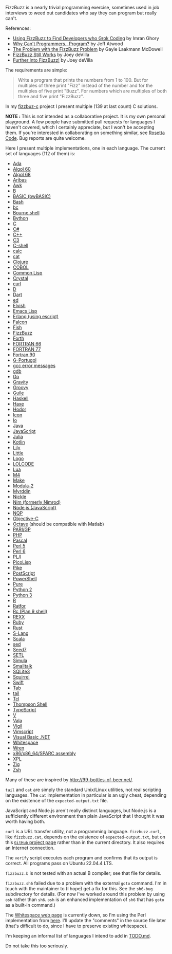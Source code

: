 FizzBuzz is a nearly trivial programming exercise, sometimes used in
job interviews to weed out candidates who say they can program but
really can't.

References:

* [Using FizzBuzz to Find Developers who Grok Coding](http://imranontech.com/2007/01/24/using-fizzbuzz-to-find-developers-who-grok-coding/) by Imran Ghory
* [Why Can't Programmers.. Program?](http://www.codinghorror.com/blog/2007/02/why-cant-programmers-program.html) by Jeff Atwood
* [The Problem with the FizzBuzz Problem](https://www.gayle.com/blog/2015/5/31/the-problem-with-the-fizzbuzz-problem) by Gayle Laakmann McDowell
* [FizzBuzz Still Works](https://www.globalnerdy.com/2012/11/15/fizzbuzz-still-works/) by Joey deVilla
* [Further Into FizzBuzz!](https://www.globalnerdy.com/2012/11/16/further-into-fizzbuzz/) by Joey deVilla

The requirements are simple:

> Write a program that prints the numbers from 1 to 100. But for multiples
> of three print "Fizz" instead of the number and for the multiples of
> five print "Buzz". For numbers which are multiples of both three and
> five print "FizzBuzz".

In my [fizzbuz-c](https://github.com/Keith-S-Thompson/fizzbuzz-c) project
I present multiple (139 at last count) C solutions.

**NOTE :** This is not intended as a collaborative project.  It is my
own personal playground.  A few people have submitted pull requests for
languages I haven't covered, which I certainly appreciate, but I won't
be accepting them.  If you're interested in collaborating on something
similar, see [Rosetta Code](http://rosettacode.org/wiki/Rosetta_Code).
Bug reports are quite welcome.

Here I present multiple implementations, one in each language.
The current set of languages (112 of them) is:

- [Ada](https://github.com/Keith-S-Thompson/fizzbuzz-polyglot/blob/master/fizzbuzz.adb)
- [Algol 60](https://github.com/Keith-S-Thompson/fizzbuzz-polyglot/blob/master/fizzbuzz.a60)
- [Algol 68](https://github.com/Keith-S-Thompson/fizzbuzz-polyglot/blob/master/fizzbuzz.a68)
- [Aribas](https://github.com/Keith-S-Thompson/fizzbuzz-polyglot/blob/master/fizzbuzz.aribas)
- [Awk](https://github.com/Keith-S-Thompson/fizzbuzz-polyglot/blob/master/fizzbuzz.awk)
- [B](https://github.com/Keith-S-Thompson/fizzbuzz-polyglot/blob/master/fizzbuzz.b)
- [BASIC (bwBASIC)](https://github.com/Keith-S-Thompson/fizzbuzz-polyglot/blob/master/fizzbuzz.bas)
- [Bash](https://github.com/Keith-S-Thompson/fizzbuzz-polyglot/blob/master/fizzbuzz.bash)
- [bc](https://github.com/Keith-S-Thompson/fizzbuzz-polyglot/blob/master/fizzbuzz.bc)
- [Bourne shell](https://github.com/Keith-S-Thompson/fizzbuzz-polyglot/blob/master/fizzbuzz.sh)
- [Bython](https://github.com/Keith-S-Thompson/fizzbuzz-polyglot/blob/master/fizzbuzz.by)
- [C](https://github.com/Keith-S-Thompson/fizzbuzz-polyglot/blob/master/fizzbuzz.c)
- [C#](https://github.com/Keith-S-Thompson/fizzbuzz-polyglot/blob/master/fizzbuzz.cs)
- [C++](https://github.com/Keith-S-Thompson/fizzbuzz-polyglot/blob/master/fizzbuzz.cpp)
- [C3](https://github.com/Keith-S-Thompson/fizzbuzz-polyglot/blob/master/fizzbuzz.c3)
- [C-shell](https://github.com/Keith-S-Thompson/fizzbuzz-polyglot/blob/master/fizzbuzz.csh)
- [calc](https://github.com/Keith-S-Thompson/fizzbuzz-polyglot/blob/master/fizzbuzz.calc)
- [cat](https://github.com/Keith-S-Thompson/fizzbuzz-polyglot/blob/master/fizzbuzz.cat)
- [Clojure](https://github.com/Keith-S-Thompson/fizzbuzz-polyglot/blob/master/fizzbuzz.clojure)
- [COBOL](https://github.com/Keith-S-Thompson/fizzbuzz-polyglot/blob/master/fizzbuzz.cob)
- [Common Lisp](https://github.com/Keith-S-Thompson/fizzbuzz-polyglot/blob/master/fizzbuzz.clisp)
- [Crystal](https://github.com/Keith-S-Thompson/fizzbuzz-polyglot/blob/master/fizzbuzz.cr)
- [curl](https://github.com/Keith-S-Thompson/fizzbuzz-polyglot/blob/master/fizzbuzz.curl)
- [D](https://github.com/Keith-S-Thompson/fizzbuzz-polyglot/blob/master/fizzbuzz.d)
- [Dart](https://github.com/Keith-S-Thompson/fizzbuzz-polyglot/blob/master/fizzbuzz.dart)
- [ed](https://github.com/Keith-S-Thompson/fizzbuzz-polyglot/blob/master/fizzbuzz.ed)
- [Elvish](https://github.com/Keith-S-Thompson/fizzbuzz-polyglot/blob/master/fizzbuzz.elvish)
- [Emacs Lisp](https://github.com/Keith-S-Thompson/fizzbuzz-polyglot/blob/master/fizzbuzz.elisp)
- [Erlang (using escript)](https://github.com/Keith-S-Thompson/fizzbuzz-polyglot/blob/master/fizzbuzz.erl)
- [Falcon](https://github.com/Keith-S-Thompson/fizzbuzz-polyglot/blob/master/fizzbuzz.fal)
- [Fish](https://github.com/Keith-S-Thompson/fizzbuzz-polyglot/blob/master/fizzbuzz.fish)
- [FizzBuzz](https://github.com/Keith-S-Thompson/fizzbuzz-polyglot/blob/master/fizzbuzz.fizzbuzz)
- [Forth](https://github.com/Keith-S-Thompson/fizzbuzz-polyglot/blob/master/fizzbuzz.fs)
- [FORTRAN 66](https://github.com/Keith-S-Thompson/fizzbuzz-polyglot/blob/master/fizzbuzz.f66)
- [FORTRAN 77](https://github.com/Keith-S-Thompson/fizzbuzz-polyglot/blob/master/fizzbuzz.f)
- [Fortran 90](https://github.com/Keith-S-Thompson/fizzbuzz-polyglot/blob/master/fizzbuzz.f90)
- [G-Portugol](https://github.com/Keith-S-Thompson/fizzbuzz-polyglot/blob/master/fizzbuzz.gpt)
- [gcc error messages](https://github.com/Keith-S-Thompson/fizzbuzz-polyglot/blob/master/fizzbuzz.gcc)
- [gdb](https://github.com/Keith-S-Thompson/fizzbuzz-polyglot/blob/master/fizzbuzz.gdb)
- [Go](https://github.com/Keith-S-Thompson/fizzbuzz-polyglot/blob/master/fizzbuzz.go)
- [Gravity](https://github.com/Keith-S-Thompson/fizzbuzz-polyglot/blob/master/fizzbuzz.gravity)
- [Groovy](https://github.com/Keith-S-Thompson/fizzbuzz-polyglot/blob/master/fizzbuzz.groovy)
- [Guile](https://github.com/Keith-S-Thompson/fizzbuzz-polyglot/blob/master/fizzbuzz.guile)
- [Haskell](https://github.com/Keith-S-Thompson/fizzbuzz-polyglot/blob/master/fizzbuzz.hs)
- [Haxe](https://github.com/Keith-S-Thompson/fizzbuzz-polyglot/blob/master/fizzbuzz.hx)
- [Hodor](https://github.com/Keith-S-Thompson/fizzbuzz-polyglot/blob/master/fizzbuzz.hodor)
- [Icon](https://github.com/Keith-S-Thompson/fizzbuzz-polyglot/blob/master/fizzbuzz.icn)
- [Io](https://github.com/Keith-S-Thompson/fizzbuzz-polyglot/blob/master/fizzbuzz.io)
- [Java](https://github.com/Keith-S-Thompson/fizzbuzz-polyglot/blob/master/fizzbuzz.java)
- [JavaScript](https://github.com/Keith-S-Thompson/fizzbuzz-polyglot/blob/master/fizzbuzz.js)
- [Julia](https://github.com/Keith-S-Thompson/fizzbuzz-polyglot/blob/master/fizzbuzz.jl)
- [Kotlin](https://github.com/Keith-S-Thompson/fizzbuzz-polyglot/blob/master/fizzbuzz.kt)
- [Lily](https://github.com/Keith-S-Thompson/fizzbuzz-polyglot/blob/master/fizzbuzz.lily)
- [Little](https://github.com/Keith-S-Thompson/fizzbuzz-polyglot/blob/master/fizzbuzz.l)
- [Logo](https://github.com/Keith-S-Thompson/fizzbuzz-polyglot/blob/master/fizzbuzz.logo)
- [LOLCODE](https://github.com/Keith-S-Thompson/fizzbuzz-polyglot/blob/master/fizzbuzz.lol)
- [Lua](https://github.com/Keith-S-Thompson/fizzbuzz-polyglot/blob/master/fizzbuzz.lua)
- [M4](https://github.com/Keith-S-Thompson/fizzbuzz-polyglot/blob/master/fizzbuzz.m4)
- [Make](https://github.com/Keith-S-Thompson/fizzbuzz-polyglot/blob/master/fizzbuzz.mk)
- [Modula-2](https://github.com/Keith-S-Thompson/fizzbuzz-polyglot/blob/master/fizzbuzz.mod)
- [Myrddin](https://github.com/Keith-S-Thompson/fizzbuzz-polyglot/blob/master/fizzbuzz.myr)
- [Nickle](https://github.com/Keith-S-Thompson/fizzbuzz-polyglot/blob/master/fizzbuzz.nickle)
- [Nim (formerly Nimrod)](https://github.com/Keith-S-Thompson/fizzbuzz-polyglot/blob/master/fizzbuzz.nim)
- [Node.js (JavaScript)](https://github.com/Keith-S-Thompson/fizzbuzz-polyglot/blob/master/fizzbuzz.nodejs)
- [NQP](https://github.com/Keith-S-Thompson/fizzbuzz-polyglot/blob/master/fizzbuzz.nqp)
- [Objective-C](https://github.com/Keith-S-Thompson/fizzbuzz-polyglot/blob/master/fizzbuzz.m)
- [Octave](https://github.com/Keith-S-Thompson/fizzbuzz-polyglot/blob/master/fizzbuzz.octave) (should be compatible with Matlab)
- [PARI/GP](https://github.com/Keith-S-Thompson/fizzbuzz-polyglot/blob/master/fizzbuzz.gp)
- [PHP](https://github.com/Keith-S-Thompson/fizzbuzz-polyglot/blob/master/fizzbuzz.php)
- [Pascal](https://github.com/Keith-S-Thompson/fizzbuzz-polyglot/blob/master/fizzbuzz.pas)
- [Perl 5](https://github.com/Keith-S-Thompson/fizzbuzz-polyglot/blob/master/fizzbuzz.pl)
- [Perl 6](https://github.com/Keith-S-Thompson/fizzbuzz-polyglot/blob/master/fizzbuzz.pl6)
- [PL/I](https://github.com/Keith-S-Thompson/fizzbuzz-polyglot/blob/master/fizzbuzz.pli)
- [PicoLisp](https://github.com/Keith-S-Thompson/fizzbuzz-polyglot/blob/master/fizzbuzz.picolisp)
- [Pike](https://github.com/Keith-S-Thompson/fizzbuzz-polyglot/blob/master/fizzbuzz.pike)
- [PostScript](https://github.com/Keith-S-Thompson/fizzbuzz-polyglot/blob/master/fizzbuzz.ps)
- [PowerShell](https://github.com/Keith-S-Thompson/fizzbuzz-polyglot/blob/master/fizzbuzz.ps1)
- [Pure](https://github.com/Keith-S-Thompson/fizzbuzz-polyglot/blob/master/fizzbuzz.pure)
- [Python 2](https://github.com/Keith-S-Thompson/fizzbuzz-polyglot/blob/master/fizzbuzz.py2)
- [Python 3](https://github.com/Keith-S-Thompson/fizzbuzz-polyglot/blob/master/fizzbuzz.py3)
- [R](https://github.com/Keith-S-Thompson/fizzbuzz-polyglot/blob/master/fizzbuzz.r)
- [Ratfor](https://github.com/Keith-S-Thompson/fizzbuzz-polyglot/blob/master/fizzbuzz.ratfor)
- [Rc (Plan 9 shell)](https://github.com/Keith-S-Thompson/fizzbuzz-polyglot/blob/master/fizzbuzz.rc)
- [REXX](https://github.com/Keith-S-Thompson/fizzbuzz-polyglot/blob/master/fizzbuzz.rexx)
- [Ruby](https://github.com/Keith-S-Thompson/fizzbuzz-polyglot/blob/master/fizzbuzz.rb)
- [Rust](https://github.com/Keith-S-Thompson/fizzbuzz-polyglot/blob/master/fizzbuzz.rs)
- [S-Lang](https://github.com/Keith-S-Thompson/fizzbuzz-polyglot/blob/master/fizzbuzz.sl)
- [Scala](https://github.com/Keith-S-Thompson/fizzbuzz-polyglot/blob/master/fizzbuzz.scala)
- [sed](https://github.com/Keith-S-Thompson/fizzbuzz-polyglot/blob/master/fizzbuzz.sed)
- [Seed7](https://github.com/Keith-S-Thompson/fizzbuzz-polyglot/blob/master/fizzbuzz.sd7)
- [SETL](https://github.com/Keith-S-Thompson/fizzbuzz-polyglot/blob/master/fizzbuzz.setl)
- [Simula](https://github.com/Keith-S-Thompson/fizzbuzz-polyglot/blob/master/fizzbuzz.sim)
- [Smalltalk](https://github.com/Keith-S-Thompson/fizzbuzz-polyglot/blob/master/fizzbuzz.st)
- [SQLite3](https://github.com/Keith-S-Thompson/fizzbuzz-polyglot/blob/master/fizzbuzz.sqlite3)
- [Squirrel](https://github.com/Keith-S-Thompson/fizzbuzz-polyglot/blob/master/fizzbuzz.squirrel)
- [Swift](https://github.com/Keith-S-Thompson/fizzbuzz-polyglot/blob/master/fizzbuzz.swift)
- [Tab](https://github.com/Keith-S-Thompson/fizzbuzz-polyglot/blob/master/fizzbuzz.tab)
- [tail](https://github.com/Keith-S-Thompson/fizzbuzz-polyglot/blob/master/fizzbuzz.tail)
- [Tcl](https://github.com/Keith-S-Thompson/fizzbuzz-polyglot/blob/master/fizzbuzz.tcl)
- [Thompson Shell](https://github.com/Keith-S-Thompson/fizzbuzz-polyglot/blob/master/fizzbuzz.sh6)
- [TypeScript](https://github.com/Keith-S-Thompson/fizzbuzz-polyglot/blob/master/fizzbuzz.ts)
- [V](https://github.com/Keith-S-Thompson/fizzbuzz-polyglot/blob/master/fizzbuzz.v)
- [Vala](https://github.com/Keith-S-Thompson/fizzbuzz-polyglot/blob/master/fizzbuzz.vala)
- [Vigil](https://github.com/Keith-S-Thompson/fizzbuzz-polyglot/blob/master/fizzbuzz.vg)
- [Vimscript](https://github.com/Keith-S-Thompson/fizzbuzz-polyglot/blob/master/fizzbuzz.vim)
- [Visual Basic .NET](https://github.com/Keith-S-Thompson/fizzbuzz-polyglot/blob/master/fizzbuzz.vb)
- [Whitespace](https://github.com/Keith-S-Thompson/fizzbuzz-polyglot/blob/master/fizzbuzz.ws)
- [Wren](https://github.com/Keith-S-Thompson/fizzbuzz-polyglot/blob/master/fizzbuzz.wren)
- [x86/x86_64/SPARC assembly](https://github.com/Keith-S-Thompson/fizzbuzz-polyglot/blob/master/fizzbuzz.sx)
- [XPL](https://github.com/Keith-S-Thompson/fizzbuzz-polyglot/blob/master/fizzbuzz.xpl)
- [Zig](https://github.com/Keith-S-Thompson/fizzbuzz-polyglot/blob/master/fizzbuzz.zig)
- [Zsh](https://github.com/Keith-S-Thompson/fizzbuzz-polyglot/blob/master/fizzbuzz.zsh)

Many of these are inspired by http://99-bottles-of-beer.net/.

`tail` and `cat` are simply the standard Unix/Linux utilities, not real
scripting languages.  The `cat` implementation in particular is an ugly
cheat, depending on the existence of the `expected-output.txt` file.

JavaScript and Node.js aren't really distinct languages, but Node.js
is a sufficiently different environment than plain JavaScript that
I thought it was worth having both.

`curl` is a URL transfer utility, not a programming language.
`fizzbuzz.curl`, like `fizzbuzz.cat`, depends on the existence
of `expected-output.txt`, but on this [`GitHub` project
page](https://github.com/Keith-S-Thompson/fizzbuzz-polyglot) rather
than in the current directory.  It also requires an Internet connection.

The `verify` script executes each program and confirms that its output
is correct.  All programs pass on Ubuntu 22.04.4 LTS.

`fizzbuzz.b` is not tested with an actual B compiler; see that file
for details.

`fizzbuzz.sh6` failed due to a problem with the external `goto` command.
I'm in touch with the maintainer to (I hope) get a fix for this.  See
the `sh6-bug` subdirectory for details.  (For now I've worked around
this problem by using `osh` rather than `sh6`. `osh` is an enhanced
implementation of `sh6` that has `goto` as a built-in command.)

The [Whitespace web page](http://compsoc.dur.ac.uk/whitespace/)
is currently down, so I'm using the Perl implementation from
[here](https://github.com/hostilefork/whitespacers/).  I'll update
the "comments" in the source file later (that's difficult to do,
since I have to preserve existing whitespace).

I'm keeping an informal list of languages I intend to add in
[TODO.md](https://github.com/Keith-S-Thompson/fizzbuzz-polyglot/blob/master/TODO.md).

Do not take this too seriously.
